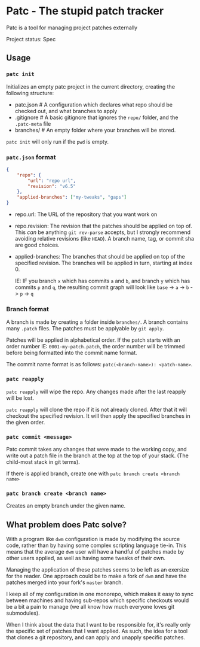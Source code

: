 # Patc - The stupid patch tracker

Patc is a tool for managing project patches externally

Project status: Spec

## Usage

### `patc init`

Initializes an empty patc project in the current directory, creating the
following structure:

-   patc.json # A configuration which declares what repo should be checked
    out, and what branches to apply
-   .gitignore # A basic gitignore that ignores the `repo/` folder, and
    the `.patc-meta` file
-   branches/ # An empty folder where your branches will be stored.

`patc init` will only run if the `pwd` is empty.

### `patc.json` format

```json
{
    "repo": {
        "url": "repo url",
        "revision": "v6.5"
    },
    "applied-branches": ["my-tweaks", "gaps"]
}
```

-   repo.url: The URL of the repository that you want work on
-   repo.revision: The revision that the patches should be applied on top
    of. This _can_ be anything `git rev-parse` accepts, but I strongly
    recommend avoiding relative revisions (like `HEAD`). A branch name,
    tag, or commit sha are good choices.
-   applied-branches: The branches that should be applied on top of the
    specified revision. The branches will be applied in turn, starting at
    index 0.

    IE: IF you branch `x` which has commits `a` and `b`, and branch `y`
    which has commits `p` and `q`, the resulting commit graph will look like
    `base` -> `a` -> `b` -> `p` -> `q`

### Branch format

A branch is made by creating a folder inside `branches/`. A branch contains
many `.patch` files. The patches must be applyable by `git apply`.

Patches will be applied in alphabetical order.
If the patch starts with an order number IE: `0001-my-patch.patch`, the order
number will be trimmed before being formatted into the commit name format.

The commit name format is as follows: `patc(<branch-name>): <patch-name>`.

### `patc reapply`

`patc reapply` will wipe the repo. Any changes made after the last reapply will
be lost.

`patc reapply` will clone the repo if it is not already cloned. After that it
will checkout the specified revision. It will then apply the specified branches
in the given order.

### `patc commit <message>`

Patc commit takes any changes that were made to the working copy, and write out
a patch file in the branch at the top at the top of your stack. (The child-most
stack in git terms).

If there is applied branch, create one with `patc branch create <branch name>`

### `patc branch create <branch name>`

Creates an empty branch under the given name.

## What problem does Patc solve?

With a program like `dwm` configuration is made by modifying the source code,
rather than by having some complex scripting language tie-in. This means that
the average `dwm` user will have a handful of patches made by other users
applied, as well as having some tweaks of their own.

Managing the application of these patches seems to be left as an exersize for
the reader. One approach could be to make a fork of `dwm` and have the patches
merged into your fork's `master` branch.

I keep all of my configuration in one monorepo, which makes it easy to sync
between machines and having sub-repos which specific checkouts would be a bit
a pain to manage (we all know how much everyone loves git submodules).

When I think about the data that I want to be responsible for, it's really only
the specific set of patches that I want applied. As such, the idea for a tool
that clones a git repository, and can apply and unapply specific patches.
